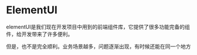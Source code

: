 # ElementUI

elementUI是我们现在开发项目中用到的前端组件库，它提供了很多功能完备的组件，给开发带来了许多便利。

但是，也不是完全顺利。业务场景越多，问题逐渐出现，有时候还能在同一个地方
